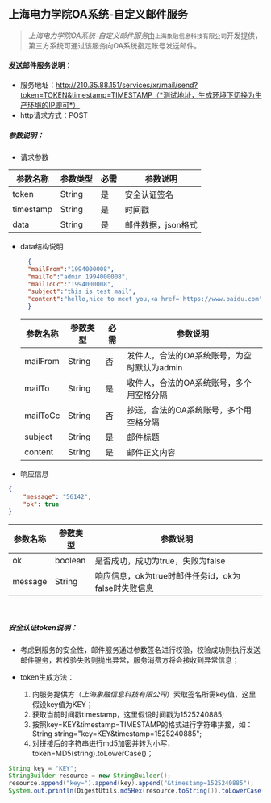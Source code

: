 ## 上海电力学院OA系统-自定义邮件服务

> *上海电力学院OA系统-自定义邮件服务*由`上海象融信息科技有限公司`开发提供，第三方系统可通过该服务向OA系统指定账号发送邮件。

#### 发送邮件服务说明：
* 服务地址：http://210.35.88.151/services/xr/mail/send?token=TOKEN&timestamp=TIMESTAMP（*测试地址，生成环境下切换为生产环境的IP即可*）
* http请求方式：POST

#####  参数说明：

* 请求参数

| **参数名称**  | **参数类型** | **必需** | **参数说明**    |
| --------- | -------- | ------ | ----------- |
| token     | String   | 是      | 安全认证签名      |
| timestamp | String   | 是      | 时间戳         |
| data      | String   | 是      | 邮件数据，json格式 |

* data结构说明
  ```json
    {
    "mailFrom":"1994000008",
    "mailTo":"admin 1994000008",
    "mailToCc":"1994000008",
    "subject":"this is test mail",
    "content":"hello,nice to meet you,<a href='https://www.baidu.com'>https://www.baidu.com</a>"
    }
  ```
  | **参数名称** | **参数类型** | **必需** | **参数说明**                  |
  | -------- | -------- | ------ | ------------------------- |
  | mailFrom | String   | 否      | 发件人，合法的OA系统账号，为空时默认为admin |
  | mailTo   | String   | 是      | 收件人，合法的OA系统账号，多个用空格分隔     |
  | mailToCc | String   | 否      | 抄送，合法的OA系统账号，多个用空格分隔      |
  | subject  | String   | 是      | 邮件标题                      |
  | content  | String   | 是      | 邮件正文内容                    |

*  响应信息

  ```json
  {
      "message": "56142",
      "ok": true
  }
  ```

  | 参数名称    | 参数类型    | 参数说明                              |
  | ------- | ------- | --------------------------------- |
  | ok      | boolean | 是否成功，成功为true，失败为false             |
  | message | String  | 响应信息，ok为true时邮件任务id，ok为false时失败信息 |

  ​

  ##### 安全认证token说明：

* 考虑到服务的安全性，邮件服务通过参数签名进行校验，校验成功则执行发送邮件服务，若校验失败则抛出异常，服务消费方将会接收到异常信息；

* token生成方法：

  1. 向服务提供方（*上海象融信息科技有限公司*）索取签名所需key值，这里假设key值为KEY；
  2. 获取当前时间戳timestamp，这里假设时间戳为1525240885;
  3. 按照key=KEY&timestamp=TIMESTAMP的格式进行字符串拼接，如：String string="key=KEY&timestamp=1525240885";
  4. 对拼接后的字符串进行md5加密并转为小写，token=MD5(string).toLowerCase()； 

```java
String key = "KEY";
StringBuilder resource = new StringBuilder();
resource.append("key=").append(key).append("&timestamp=1525240885");
System.out.println(DigestUtils.md5Hex(resource.toString()).toLowerCase());
```

